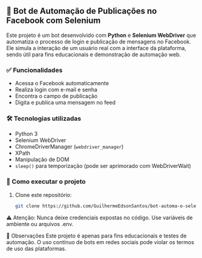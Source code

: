 ## 🤖 Bot de Automação de Publicações no Facebook com Selenium

Este projeto é um bot desenvolvido com **Python** e **Selenium WebDriver** que automatiza o processo de login e publicação de mensagens no Facebook. Ele simula a interação de um usuário real com a interface da plataforma, sendo útil para fins educacionais e demonstração de automação web.

### ✅ Funcionalidades

- Acessa o Facebook automaticamente
- Realiza login com e-mail e senha
- Encontra o campo de publicação
- Digita e publica uma mensagem no feed

### 🛠️ Tecnologias utilizadas

- Python 3
- Selenium WebDriver
- ChromeDriverManager (`webdriver_manager`)
- XPath
- Manipulação de DOM
- `sleep()` para temporização (pode ser aprimorado com WebDriverWait)

### 🚀 Como executar o projeto

1. Clone este repositório:
   ```bash
   git clone https://github.com/GuilhermeEdsonSantos/bot-automa-o-selenium-.git

⚠️ Atenção: Nunca deixe credenciais expostas no código. Use variáveis de ambiente ou arquivos .env.

📌 Observações
Este projeto é apenas para fins educacionais e testes de automação.
O uso contínuo de bots em redes sociais pode violar os termos de uso das plataformas.
